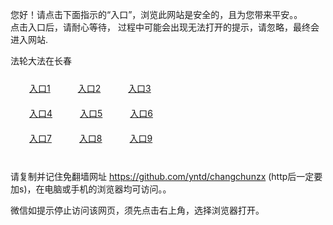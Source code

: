 您好！请点击下面指示的“入口”，浏览此网站是安全的，且为您带来平安。。 <br/>
点击入口后，请耐心等待， 过程中可能会出现无法打开的提示，请忽略，最终会进入网站. </br>

法轮大法在长春<br/>
<div style="padding:10px"><a style="margin:20px" target="_blank" href="https://d20nx98vdfs1bw.cloudfront.net/2Qpsp?kfgxqi" id="ccLink1" rel="nofollow">入口1</a> <a target="_blank" style="margin:20px" href="https://d1ksj6o4rdx8k3.cloudfront.net/2Qpsp?vynzwyhm" id="ccLink2" rel="nofollow">入口2</a> <a style="margin:20px" target="_blank" href="https://d3ospy5iy3za42.cloudfront.net/2Qpsp?lqxakjgt" id="ccLink3" rel="nofollow">入口3</a></div>

<div style="padding:10px" ><a style="margin:20px" target="_blank" href="https://d20nx98vdfs1bw.cloudfront.net/2Qpsp?kfgxqi" id="ccLink4" rel="nofollow">入口4</a> <a style="margin:20px" href="https://d1ksj6o4rdx8k3.cloudfront.net/2Qpsp?vynzwyhm" target="_blank" id="ccLink5" rel="nofollow">入口5</a> <a style="margin:20px" href="https://d3ospy5iy3za42.cloudfront.net/2Qpsp?lqxakjgt" target="_blank" id="ccLink6" rel="nofollow">入口6</a></div>

<div style="padding:10px"><a style="margin:20px" target="_blank" href="https://d20nx98vdfs1bw.cloudfront.net/2Qpsp?kfgxqi" id="ccLink7" rel="nofollow">入口7</a> <a style="margin:20px" href="https://d1ksj6o4rdx8k3.cloudfront.net/2Qpsp?vynzwyhm" target="_blank" id="ccLink8" rel="nofollow">入口8</a> <a style="margin:20px" target="_blank" href="https://d3ospy5iy3za42.cloudfront.net/2Qpsp?lqxakjgt" id="ccLink9" rel="nofollow">入口9</a></div>

<br/>



请复制并记住免翻墙网址 https://github.com/yntd/changchunzx (http后一定要加s)，在电脑或手机的浏览器均可访问。。<br/>

微信如提示停止访问该网页，须先点击右上角，选择浏览器打开。
